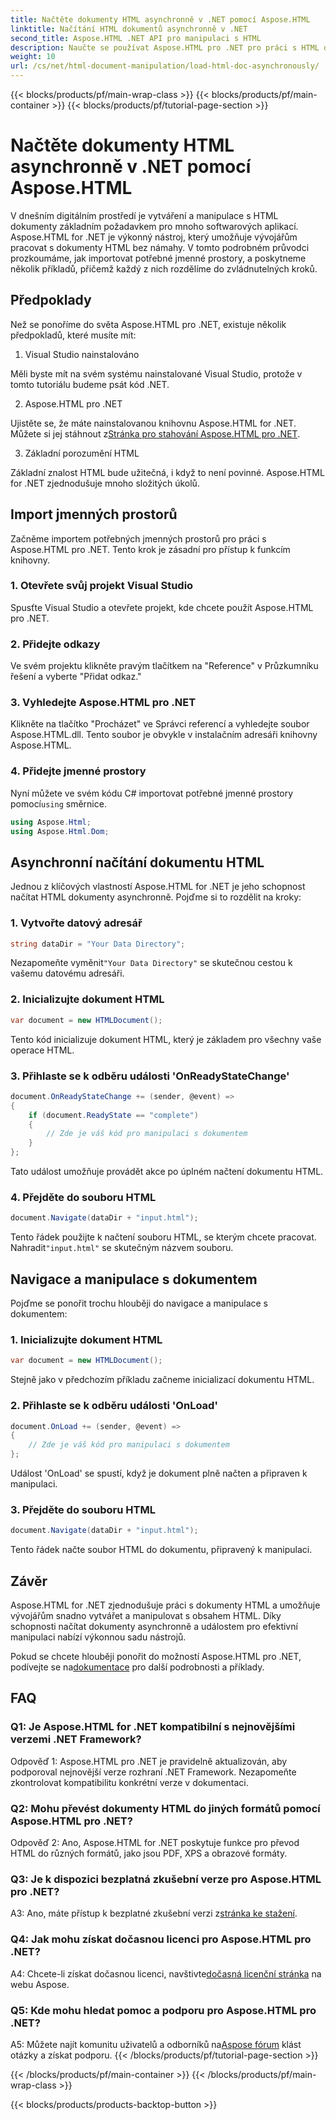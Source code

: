 ```yaml
---
title: Načtěte dokumenty HTML asynchronně v .NET pomocí Aspose.HTML
linktitle: Načítání HTML dokumentů asynchronně v .NET
second_title: Aspose.HTML .NET API pro manipulaci s HTML
description: Naučte se používat Aspose.HTML pro .NET pro práci s HTML dokumenty. Podrobný průvodce s příklady a často kladenými dotazy pro vývojáře.
weight: 10
url: /cs/net/html-document-manipulation/load-html-doc-asynchronously/
---
```


{{< blocks/products/pf/main-wrap-class >}}
{{< blocks/products/pf/main-container >}}
{{< blocks/products/pf/tutorial-page-section >}}

# Načtěte dokumenty HTML asynchronně v .NET pomocí Aspose.HTML


V dnešním digitálním prostředí je vytváření a manipulace s HTML dokumenty základním požadavkem pro mnoho softwarových aplikací. Aspose.HTML for .NET je výkonný nástroj, který umožňuje vývojářům pracovat s dokumenty HTML bez námahy. V tomto podrobném průvodci prozkoumáme, jak importovat potřebné jmenné prostory, a poskytneme několik příkladů, přičemž každý z nich rozdělíme do zvládnutelných kroků.

## Předpoklady

Než se ponoříme do světa Aspose.HTML pro .NET, existuje několik předpokladů, které musíte mít:

1. Visual Studio nainstalováno

Měli byste mít na svém systému nainstalované Visual Studio, protože v tomto tutoriálu budeme psát kód .NET.

2. Aspose.HTML pro .NET

 Ujistěte se, že máte nainstalovanou knihovnu Aspose.HTML for .NET. Můžete si jej stáhnout z[Stránka pro stahování Aspose.HTML pro .NET](https://releases.aspose.com/html/net/).

3. Základní porozumění HTML

Základní znalost HTML bude užitečná, i když to není povinné. Aspose.HTML for .NET zjednodušuje mnoho složitých úkolů.

## Import jmenných prostorů

Začněme importem potřebných jmenných prostorů pro práci s Aspose.HTML pro .NET. Tento krok je zásadní pro přístup k funkcím knihovny.

### 1. Otevřete svůj projekt Visual Studio

Spusťte Visual Studio a otevřete projekt, kde chcete použít Aspose.HTML pro .NET.

### 2. Přidejte odkazy

Ve svém projektu klikněte pravým tlačítkem na "Reference" v Průzkumníku řešení a vyberte "Přidat odkaz."

### 3. Vyhledejte Aspose.HTML pro .NET

Klikněte na tlačítko "Procházet" ve Správci referencí a vyhledejte soubor Aspose.HTML.dll. Tento soubor je obvykle v instalačním adresáři knihovny Aspose.HTML.

### 4. Přidejte jmenné prostory

 Nyní můžete ve svém kódu C# importovat potřebné jmenné prostory pomocí`using` směrnice.

```csharp
using Aspose.Html;
using Aspose.Html.Dom;
```

## Asynchronní načítání dokumentu HTML

Jednou z klíčových vlastností Aspose.HTML for .NET je jeho schopnost načítat HTML dokumenty asynchronně. Pojďme si to rozdělit na kroky:

### 1. Vytvořte datový adresář

```csharp
string dataDir = "Your Data Directory";
```

 Nezapomeňte vyměnit`"Your Data Directory"` se skutečnou cestou k vašemu datovému adresáři.

### 2. Inicializujte dokument HTML

```csharp
var document = new HTMLDocument();
```

Tento kód inicializuje dokument HTML, který je základem pro všechny vaše operace HTML.

### 3. Přihlaste se k odběru události 'OnReadyStateChange'

```csharp
document.OnReadyStateChange += (sender, @event) =>
{
    if (document.ReadyState == "complete")
    {
        // Zde je váš kód pro manipulaci s dokumentem
    }
};
```

Tato událost umožňuje provádět akce po úplném načtení dokumentu HTML.

### 4. Přejděte do souboru HTML

```csharp
document.Navigate(dataDir + "input.html");
```

 Tento řádek použijte k načtení souboru HTML, se kterým chcete pracovat. Nahradit`"input.html"` se skutečným názvem souboru.

## Navigace a manipulace s dokumentem

Pojďme se ponořit trochu hlouběji do navigace a manipulace s dokumentem:

### 1. Inicializujte dokument HTML

```csharp
var document = new HTMLDocument();
```

Stejně jako v předchozím příkladu začneme inicializací dokumentu HTML.

### 2. Přihlaste se k odběru události 'OnLoad'

```csharp
document.OnLoad += (sender, @event) =>
{
    // Zde je váš kód pro manipulaci s dokumentem
};
```

Událost 'OnLoad' se spustí, když je dokument plně načten a připraven k manipulaci.

### 3. Přejděte do souboru HTML

```csharp
document.Navigate(dataDir + "input.html");
```

Tento řádek načte soubor HTML do dokumentu, připravený k manipulaci.

## Závěr

Aspose.HTML for .NET zjednodušuje práci s dokumenty HTML a umožňuje vývojářům snadno vytvářet a manipulovat s obsahem HTML. Díky schopnosti načítat dokumenty asynchronně a událostem pro efektivní manipulaci nabízí výkonnou sadu nástrojů.

 Pokud se chcete hlouběji ponořit do možností Aspose.HTML pro .NET, podívejte se na[dokumentace](https://reference.aspose.com/html/net/) pro další podrobnosti a příklady.

## FAQ

### Q1: Je Aspose.HTML for .NET kompatibilní s nejnovějšími verzemi .NET Framework?

Odpověď 1: Aspose.HTML pro .NET je pravidelně aktualizován, aby podporoval nejnovější verze rozhraní .NET Framework. Nezapomeňte zkontrolovat kompatibilitu konkrétní verze v dokumentaci.

### Q2: Mohu převést dokumenty HTML do jiných formátů pomocí Aspose.HTML pro .NET?

Odpověď 2: Ano, Aspose.HTML for .NET poskytuje funkce pro převod HTML do různých formátů, jako jsou PDF, XPS a obrazové formáty.

### Q3: Je k dispozici bezplatná zkušební verze pro Aspose.HTML pro .NET?

 A3: Ano, máte přístup k bezplatné zkušební verzi z[stránka ke stažení](https://releases.aspose.com/).

### Q4: Jak mohu získat dočasnou licenci pro Aspose.HTML pro .NET?

 A4: Chcete-li získat dočasnou licenci, navštivte[dočasná licenční stránka](https://purchase.aspose.com/temporary-license/) na webu Aspose.

### Q5: Kde mohu hledat pomoc a podporu pro Aspose.HTML pro .NET?

 A5: Můžete najít komunitu uživatelů a odborníků na[Aspose fórum](https://forum.aspose.com/) klást otázky a získat podporu.
{{< /blocks/products/pf/tutorial-page-section >}}

{{< /blocks/products/pf/main-container >}}
{{< /blocks/products/pf/main-wrap-class >}}

{{< blocks/products/products-backtop-button >}}
